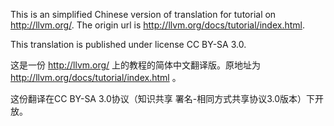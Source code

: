 This is an simplified Chinese version of translation for tutorial on http://llvm.org/. The origin url is http://llvm.org/docs/tutorial/index.html.

This translation is published under license CC BY-SA 3.0.

这是一份 http://llvm.org/ 上的教程的简体中文翻译版。原地址为 http://llvm.org/docs/tutorial/index.html 。

这份翻译在CC BY-SA 3.0协议（知识共享 署名-相同方式共享协议3.0版本）下开放。